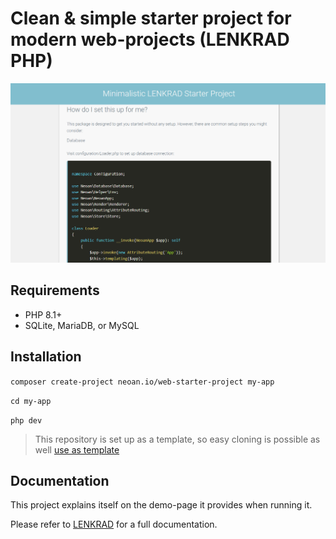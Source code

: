 # Clean & simple starter project for modern web-projects (LENKRAD PHP)


![screenshot](screen.png)
## Requirements
- PHP 8.1+
- SQLite, MariaDB, or MySQL

## Installation
`composer create-project neoan.io/web-starter-project my-app`

`cd my-app`

`php dev`

> This repository is set up as a template, so easy cloning is possible as well [use as template](https://github.com/sroehrl/lenkrad-web-starter/generate)

## Documentation

This project explains itself on the demo-page it provides when running it.

Please refer to [LENKRAD](https://github.com/sroehrl/neoan.io-lenkrad-core#readme) for a full documentation.